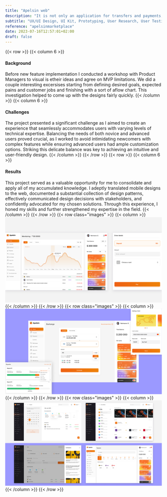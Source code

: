 ```yaml
---
title: "Apelsin web"
description: "It is not only an application for transfers and payments, it will help make your life much easier. Choose performances, concerts, films, buy tickets for events without leaving app."
subtitle: "UX/UI Design, UI Kit, Prototyping, User Research, User Testing"
reference: "apelsinmarketplace"
date: 2023-07-16T12:57:01+02:00
draft: false
---
```

{{< row >}}
{{< column 6 >}}
#### Background
Before new feature implementation I conducted a workshop with Product Managers to visual is etheir ideas and agree on MVP limitations. We did a couple interesting excersises starting from defining desired goals, expected pains and customer jobs and finishing with a sort of aflow chart. This investigation helped to come up with the designs fairly quickly.
{{< /column >}}
{{< column 6 >}}
#### Challenges
The project presented a significant challenge as I aimed to create an experience that seamlessly accommodates users with varying levels of technical expertise. Balancing the needs of both novice and advanced users proved crucial, as I worked to avoid intimidating newcomers with complex features while ensuring advanced users had ample customization options. Striking this delicate balance was key to achieving an intuitive and user-friendly design.
{{< /column >}}
{{< /row >}}
{{< row >}}
{{< column 6 >}}
#### Results
This project served as a valuable opportunity for me to consolidate and apply all of my accumulated knowledge. I adeptly translated mobile designs to the web, documented a substantial collection of design patterns, effectively communicated design decisions with stakeholders, and confidently advocated for my chosen solutions. Through this experience, I honed my skills and further strengthened my expertise in the field.
{{< /column >}}
{{< /row >}}
{{< row class="images" >}}
{{< column >}}
![Apelsin web](apelsin-web.png)
{{< /column >}}
{{< /row >}}
{{< row class="images" >}}
{{< column >}}
![Apelsin web](apelsin-web2.png)
{{< /column >}}
{{< /row >}}
{{< row class="images" >}}
{{< column >}}
![Apelsin web](apelsin-web3.png)
{{< /column >}}
{{< /row >}}